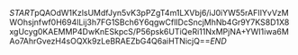 $START$pQAOdW1KzlsUMdfJyn5vK3pPZgT4m1LXVbj6/iJ0iYW55rAFIIYvVzMWOhsjnfwf0H694lLij3h7FG1SBch6Y6qgwCflIDcSncjMhNb4Gr9Y7KS8D1X8xgUcyg0KAEMMP4DwKnESkpcS/P56psk6UTiQeRi11NxMPjNA+YWI1iwa6MAo7AhrGvezH4sOQXk9zLeBRAEZbG4Q6aiHTNicjQ==$END$